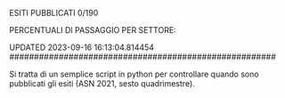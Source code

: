 ESITI PUBBLICATI 0/190 

PERCENTUALI DI PASSAGGIO PER SETTORE:

UPDATED 2023-09-16 16:13:04.814454
###################################################### 

Si tratta di un semplice script in python per controllare quando sono pubblicati gli esiti (ASN 2021, sesto quadrimestre).


